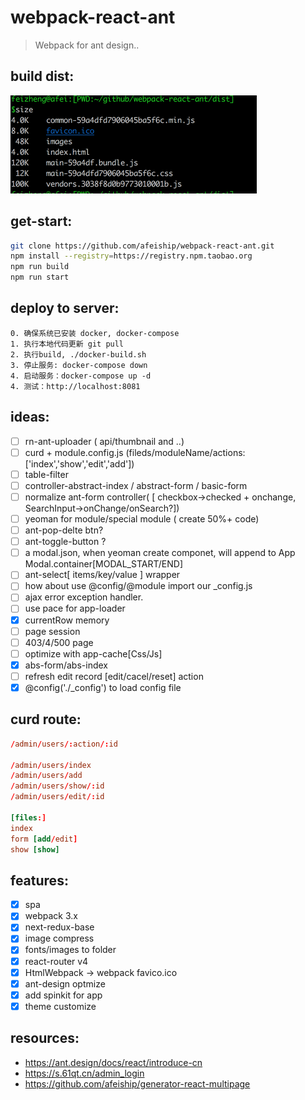 # webpack-react-ant
> Webpack for ant design..

## build dist:
<img src='./docs/optimize_build.png' width="394" />

## get-start:
```bash
git clone https://github.com/afeiship/webpack-react-ant.git
npm install --registry=https://registry.npm.taobao.org
npm run build
npm run start
```

## deploy to server:
```apacheconfig
0. 确保系统已安装 docker, docker-compose
1. 执行本地代码更新 git pull
2. 执行build, ./docker-build.sh
3. 停止服务: docker-compose down
4. 启动服务：docker-compose up -d 
4. 测试：http://localhost:8081
```

## ideas:
+ [ ] rn-ant-uploader ( api/thumbnail and ..)
+ [ ] curd + module.config.js (fileds/moduleName/actions:['index','show','edit','add'])
+ [ ] table-filter
+ [ ] controller-abstract-index / abstract-form / basic-form
+ [ ] normalize ant-form controller( [ checkbox->checked + onchange,  SearchInput->onChange/onSearch?])
+ [ ] yeoman for module/special module ( create 50%+ code)
+ [ ] ant-pop-delte btn?
+ [ ] ant-toggle-button ?
+ [ ] a modal.json, when yeoman create componet, will append to App Modal.container[MODAL_START/END]
+ [ ] ant-select[ items/key/value ] wrapper
+ [ ] how about use @config/@module import our _config.js
+ [ ] ajax error exception handler.
+ [ ] use pace for app-loader
+ [x] currentRow memory
+ [ ] page session
+ [ ] 403/4/500 page
+ [ ] optimize with app-cache[Css/Js]
+ [x] abs-form/abs-index 
+ [ ] refresh edit record [edit/cacel/reset] action
+ [x] @config('./_config') to load config file

## curd route:
```conf
/admin/users/:action/:id

/admin/users/index
/admin/users/add
/admin/users/show/:id
/admin/users/edit/:id

[files:]
index
form [add/edit]
show [show]
```

## features:
+ [x] spa 
+ [x] webpack 3.x
+ [x] next-redux-base
+ [x] image compress
+ [x] fonts/images to folder
+ [x] react-router v4
+ [x] HtmlWebpack -> webpack favico.ico
+ [x] ant-design optmize
+ [x] add spinkit for app
+ [x] theme customize

## resources:
+ https://ant.design/docs/react/introduce-cn
+ https://s.61qt.cn/admin_login
+ https://github.com/afeiship/generator-react-multipage
